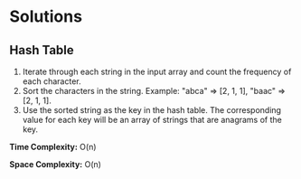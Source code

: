 # Solutions

## Hash Table

1. Iterate through each string in the input array and count the frequency of each character.
2. Sort the characters in the string. Example: "abca" => [2, 1, 1], "baac" => [2, 1, 1].
3. Use the sorted string as the key in the hash table. The corresponding value for each key will be an array of strings that are anagrams of the key.

**Time Complexity:** O(n)

**Space Complexity:** O(n)
